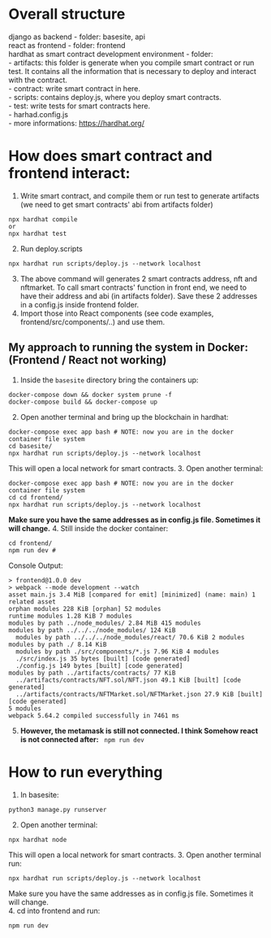 # Overall structure
django as backend - folder: basesite, api  
react as frontend - folder: frontend  
hardhat as smart contract development environment - folder:  
    - artifacts: this folder is generate when you compile smart contract or run test. It contains all the information that is necessary to deploy and interact with the contract.  
    - contract: write smart contract in here.  
    - scripts: contains deploy.js, where you deploy smart contracts.  
    - test: write tests for smart contracts here.  
    - harhad.config.js  
    - more informations: https://hardhat.org/  


# How does smart contract and frontend interact:  
1. Write smart contract, and compile them or run test to generate artifacts (we need to get smart contracts' abi from artifacts folder)
```shell
npx hardhat compile
or 
npx hardhat test
```
2. Run deploy.scripts 
```shell
npx hardhat run scripts/deploy.js --network localhost
```
3. The above command will generates 2 smart contracts address, nft and nftmarket. To call smart contracts' function in front end, we need to have their address and abi (in artifacts folder). Save these 2 addresses in a config.js inside frontend folder.
4. Import those into React components (see code examples, frontend/src/components/..) and use them.

## My approach to running the system in Docker: (Frontend / React not working)
1. Inside the <code>basesite</code> directory bring the containers up:
```shell
docker-compose down && docker system prune -f
docker-compose build && docker-compose up
```
2. Open another terminal and bring up the blockchain in hardhat:
```shell
docker-compose exec app bash # NOTE: now you are in the docker container file system
cd basesite/
npx hardhat run scripts/deploy.js --network localhost
```
This will open a local network for smart contracts.
3. Open another terminal: 
```shell
docker-compose exec app bash # NOTE: now you are in the docker container file system
cd cd frontend/
npx hardhat run scripts/deploy.js --network localhost
```
<b>Make sure you have the same addresses as in config.js file. Sometimes it will change.</b>
4.  Still inside the docker container:
```shell
cd frontend/
npm run dev #
```
Console Output:
```
> frontend@1.0.0 dev
> webpack --mode development --watch
asset main.js 3.4 MiB [compared for emit] [minimized] (name: main) 1 related asset
orphan modules 228 KiB [orphan] 52 modules
runtime modules 1.28 KiB 7 modules
modules by path ../node_modules/ 2.84 MiB 415 modules
modules by path ../../../node_modules/ 124 KiB
  modules by path ../../../node_modules/react/ 70.6 KiB 2 modules
modules by path ./ 8.14 KiB
  modules by path ./src/components/*.js 7.96 KiB 4 modules
  ./src/index.js 35 bytes [built] [code generated]
  ./config.js 149 bytes [built] [code generated]
modules by path ../artifacts/contracts/ 77 KiB
  ../artifacts/contracts/NFT.sol/NFT.json 49.1 KiB [built] [code generated]
  ../artifacts/contracts/NFTMarket.sol/NFTMarket.json 27.9 KiB [built] [code generated]
5 modules
webpack 5.64.2 compiled successfully in 7461 ms
```
5. <b> However, the metamask is still not connected. I think Somehow react is not connected after:</b> <code> npm run dev </code>


# How to run everything
1. In basesite:
```shell
python3 manage.py runserver
```
2. Open another terminal:
```shell
npx hardhat node
```
This will open a local network for smart contracts.
3. Open another terminal run: 
```shell
npx hardhat run scripts/deploy.js --network localhost
```
Make sure you have the same addresses as in config.js file. Sometimes it will change.  
4. cd into frontend and run:
```shell
npm run dev
```
